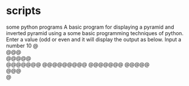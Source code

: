 # scripts
some python programs
A basic program for displaying a pyramid and inverted pyramid using a some basic programming techniques of python. 
Enter a value (odd or even and it will display the output as below. 
Input a number 10
    @    
   @@@   
  @@@@@  
 @@@@@@@ 
@@@@@@@@@
 @@@@@@@ 
  @@@@@  
   @@@   
    @    
